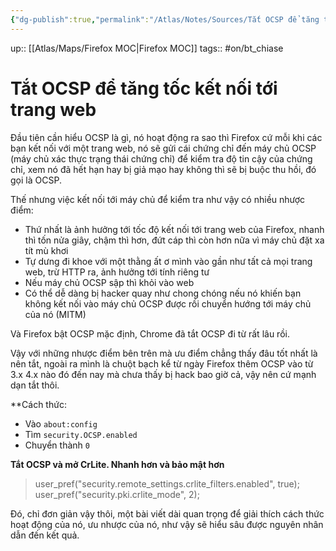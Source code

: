 ```yaml
---
{"dg-publish":true,"permalink":"/Atlas/Notes/Sources/Tắt OCSP để tăng tốc kết nối tới trang web/"}
---
```


up:: [[Atlas/Maps/Firefox MOC\|Firefox MOC]]
tags:: #on/bt_chiase 

# Tắt OCSP để tăng tốc kết nối tới trang web
Đầu tiên cần hiểu OCSP là gì, nó hoạt động ra sao thì Firefox cứ mỗi khi các bạn kết nối với một trang web, nó sẽ gửi cái chứng chỉ đến máy chủ OCSP (máy chủ xác thực trạng thái chứng chỉ) để kiểm tra độ tin cậy của chứng chỉ, xem nó đã hết hạn hay bị giả mạo hay không thì sẽ bị buộc thu hồi, đó gọi là OCSP.  
  
Thế nhưng việc kết nối tới máy chủ để kiểm tra như vậy có nhiều nhược điểm:  

- Thứ nhất là ảnh hưởng tới tốc độ kết nối tới trang web của Firefox, nhanh thì tốn nửa giây, chậm thì hơn, đứt cáp thì còn hơn nữa vì máy chủ đặt xa tít mù khơi
- Tự dưng đi khoe với một thằng ất ơ mình vào gần như tất cả mọi trang web, trừ HTTP ra, ảnh hưởng tới tính riêng tư
- Nếu máy chủ OCSP sập thì khỏi vào web
- Có thể dễ dàng bị hacker quay như chong chóng nếu nó khiến bạn không kết nối vào máy chủ OCSP được rồi chuyển hướng tới máy chủ của nó (MITM)

  
Và Firefox bật OCSP mặc định, Chrome đã tắt OCSP đi từ rất lâu rồi.  
  
Vậy với những nhược điểm bên trên mà ưu điểm chẳng thấy đâu tốt nhất là nên tắt, ngoài ra mình là chuột bạch kể từ ngày Firefox thêm OCSP vào từ 3.x 4.x nào đó đến nay mà chưa thấy bị hack bao giờ cả, vậy nên cứ mạnh dạn tắt thôi.  
  
**Cách thức:  
- Vào `about:config`
- Tìm `security.OCSP.enabled`
- Chuyển thành `0`

**Tắt OCSP và mở CrLite. Nhanh hơn và bảo mật hơn**
> user_pref("security.remote_settings.crlite_filters.enabled", true);
  user_pref("security.pki.crlite_mode", 2);

Đó, chỉ đơn giản vậy thôi, một bài viết dài quan trọng để giải thích cách thức hoạt động của nó, ưu nhược của nó, như vậy sẽ hiểu sâu được nguyên nhân dẫn đến kết quả.